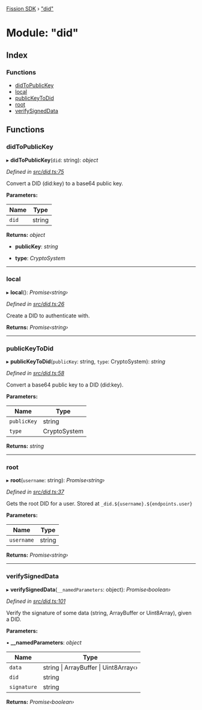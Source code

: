 [Fission SDK](../README.md) › ["did"](_did_.md)

# Module: "did"

## Index

### Functions

* [didToPublicKey](_did_.md#didtopublickey)
* [local](_did_.md#local)
* [publicKeyToDid](_did_.md#publickeytodid)
* [root](_did_.md#root)
* [verifySignedData](_did_.md#verifysigneddata)

## Functions

###  didToPublicKey

▸ **didToPublicKey**(`did`: string): *object*

*Defined in [src/did.ts:75](https://github.com/fission-suite/ts-sdk/blob/ef36578/src/did.ts#L75)*

Convert a DID (did:key) to a base64 public key.

**Parameters:**

Name | Type |
------ | ------ |
`did` | string |

**Returns:** *object*

* **publicKey**: *string*

* **type**: *CryptoSystem*

___

###  local

▸ **local**(): *Promise‹string›*

*Defined in [src/did.ts:26](https://github.com/fission-suite/ts-sdk/blob/ef36578/src/did.ts#L26)*

Create a DID to authenticate with.

**Returns:** *Promise‹string›*

___

###  publicKeyToDid

▸ **publicKeyToDid**(`publicKey`: string, `type`: CryptoSystem): *string*

*Defined in [src/did.ts:58](https://github.com/fission-suite/ts-sdk/blob/ef36578/src/did.ts#L58)*

Convert a base64 public key to a DID (did:key).

**Parameters:**

Name | Type |
------ | ------ |
`publicKey` | string |
`type` | CryptoSystem |

**Returns:** *string*

___

###  root

▸ **root**(`username`: string): *Promise‹string›*

*Defined in [src/did.ts:37](https://github.com/fission-suite/ts-sdk/blob/ef36578/src/did.ts#L37)*

Gets the root DID for a user.
Stored at `_did.${username}.${endpoints.user}`

**Parameters:**

Name | Type |
------ | ------ |
`username` | string |

**Returns:** *Promise‹string›*

___

###  verifySignedData

▸ **verifySignedData**(`__namedParameters`: object): *Promise‹boolean›*

*Defined in [src/did.ts:101](https://github.com/fission-suite/ts-sdk/blob/ef36578/src/did.ts#L101)*

Verify the signature of some data (string, ArrayBuffer or Uint8Array), given a DID.

**Parameters:**

▪ **__namedParameters**: *object*

Name | Type |
------ | ------ |
`data` | string &#124; ArrayBuffer &#124; Uint8Array‹› |
`did` | string |
`signature` | string |

**Returns:** *Promise‹boolean›*
